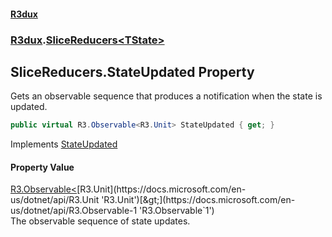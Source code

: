 #### [R3dux](R3dux.md 'R3dux')
### [R3dux](R3dux.md#R3dux 'R3dux').[SliceReducers&lt;TState&gt;](SliceReducers_TState_.md 'R3dux.SliceReducers<TState>')

## SliceReducers<TState>.StateUpdated Property

Gets an observable sequence that produces a notification when the state is updated.

```csharp
public virtual R3.Observable<R3.Unit> StateUpdated { get; }
```

Implements [StateUpdated](https://docs.microsoft.com/en-us/dotnet/api/R3dux.ISlice.StateUpdated 'R3dux.ISlice.StateUpdated')

#### Property Value
[R3.Observable&lt;](https://docs.microsoft.com/en-us/dotnet/api/R3.Observable-1 'R3.Observable`1')[R3.Unit](https://docs.microsoft.com/en-us/dotnet/api/R3.Unit 'R3.Unit')[&gt;](https://docs.microsoft.com/en-us/dotnet/api/R3.Observable-1 'R3.Observable`1')  
The observable sequence of state updates.